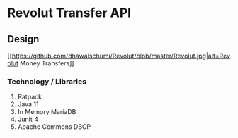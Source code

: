 # Revolut Transfer API


## Design 
[[https://github.com/dhawalschumi/Revolut/blob/master/Revolut.jpg|alt=Revolut Money Transfers]]

### Technology / Libraries 

1. Ratpack
2. Java 11
3. In Memory MariaDB
4. Junit 4
5. Apache Commons DBCP
